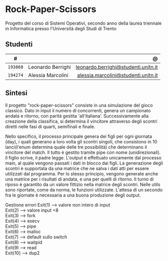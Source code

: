 # Rock-Paper-Scissors

Progetto del corso di Sistemi Operativi, secondo anno della laurea triennale in Informatica presso l'Università degli Studi di Trento

## Studenti

|     #    |                   |                 @                   |
|:--------:|-------------------|------------------------------------:|
| `193868` | Leonardo Berrighi | leonardo.berrighi@studenti.unitn.it |
| `194274` | Alessia Marcolini | alessia.marcolini@studenti.unitn.it |

## Sintesi

Il progetto "rock-paper-scissors" consiste in una simulazione del gioco classico.
Dato in input il numero di concorrenti, genera un campionato andata e ritorno, con parità gestita 'all'italiana'. Successivamente alla creazione della classifica, si determina il vincitore attraverso degli scontri diretti nelle fasi di quarti, semifinali e finale.

Nello specifico, il processo principale genera dei figli per ogni giornata (day), i quali generano a loro volta gli scontri singoli, che consistono in 10 lanci(l'enum determina quale delle tre possibilità) che determinano il vincitore del match. Il tutto è gestito tramite pipe con nome (unidirezionali). Il figlio scrive, il padre legge. L'output è effettuato unicamente dal processo main, al quale vengono passati i dati in blocco dai figli. La generazione degli scontri è supportata da una matrice che ne salva i dati atti per essere utilizzati dal programma. Per lo stesso principio, vengono generate anche una matrice per i risultati di andata, e una per quelli di ritorno. Il turno di riposo è garantito da un valore fittizio nella matrice degli scontri.
Nelle utils sono riportate, come da norma, le funzioni utilizzate. L'attesa di un secondo fra le giornate è necessaria a una buona produzione degli output.

Gestione errori
Exit(1) --> valore non intero di input  
Exit(2) --> valore input <8  
Exit(3) --> fork  
Exit(4) --> execv  
Exit(5) --> pipe  
Exit(6) --> malloc  
Exit(7) --> default sullo switch  
Exit(8) --> waitpid  
Exit(9) --> read  
Exit(10) --> dup2  